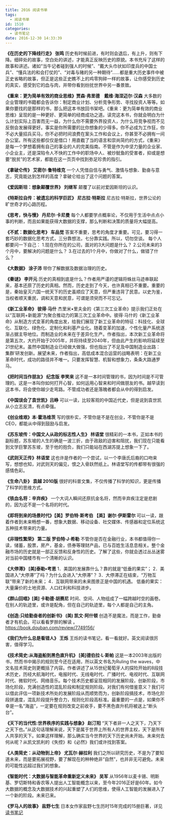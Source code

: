 ```yaml
---
title: 2016 阅读书单
tags:
  - 阅读书单
id: 1510
categories:
  - 读书笔记
date: 2016-12-30 14:33:39
---
```


**《在历史的下降线行走》  张鸣**
历史有时候前进，有时则会退后，有上升，则有下降。细碎处的故事，空白处的讲述，才能真正反映历史的原貌。本书充斥了这样的故事和讲述。诸如“当牛记者碰到强人的时候”、“戴大头巾状如印度兵的中国士兵”、“懂兵法的和会打仗的”、“对毒与赌的另一种期待”……都是重大历史事件中被正史省略的故事，但正是这些正史瞧不上的鸡零狗碎一样的故事，让你感受到历史的真实，感受到它的血与肉，并带你看到纷扰世界中另一番景致。

**《重来：更为简单有效的商业思维》贾森·弗里德　戴维·海涅迈尔·汉森**
大多数的企业管理的书籍都会告诉你：制定商业计划、分析竞争形势、寻找投资人等等。如果你要找的是那样的书，那么把这本书放回书架吧。《重来：更为简单有效的商业思维》呈现的是一种更好、更简单的经商成功之道。读完这本书，你就会明白为什么计划实际上百害而无一益，为什么你不需要外界投资人，为什么将竞争视而不见反倒会发展得更好。事实是你所需要的比你想象的少得多。你不必成为工作狂，你不必大量招兵买马，你不必把时间浪费在案头工作和会议上，你甚至不必拥有一间办公室。所有这些都仅仅是借口！用直截了当的语言和崇尚简约的方式，《重来》是每一个梦想着拥有自己的事业的人的完美指南。不管是作为中坚力量的企业家、小企业主，还是深陷令人不快的工作中的职场中人、被炒鱿鱼的受害者，抑或是想要“脱贫”的艺术家，都能在这一页页中找到弥足珍贵的指引。

**《拿破仑传》 艾密尔·鲁特维克**
一个人凭借自信与勇气、激情与想象、勤奋与意志，究竟能达到怎样的高度？拿破仑给出了这个问题的答案。

**《爱因斯坦：想象颠覆世界》 刘继军**
颠覆了以前对爱因斯坦的认识。

**《特斯拉自传：被遗忘的科学巨匠》 尼古拉·特斯拉**
尼古拉·特斯拉，世界公论的旷世奇才的心路历程。

**《思考，快与慢》 丹尼尔·卡尼曼**
每个人都要学点概率论，不仅用于生活中点点小事的判断，而且如果能获得大数据的支撑，那么判断和决策的质量将大幅提高。

**《不贰：数据化思考》 车品觉**
答案不重要，思考的角度才重要。可见，要习得一套巧妙的数据化思考方式，三分靠想法，七分靠实践。所以，切勿空谈。
每个人都要问一下自己：
1.现在你所在的公司，面对的3大问题是什么？
2.公司未来的3个月中，要解决的问题是什么？
3.在过去的1个月中，你做对了什么，做错了什么？

**《大数据》 涂子沛**
带你了解数据及数据治理的历史。

**《秦谜》 李开元**
历史的真相到底是什么？作者用严谨的逻辑将蛛丝马迹串联起来，基本还原了历史的真相。然而，历史走到了今天，也许真相已不重要。重要的是，秦始皇灭六国一统天下的历史虽顺应了天意，但严重违背了民意。以史为鉴，当权者顺天重民，调和天意和民意，可谓是须臾而不可忘记。

**《新工业革命》 彼得·马什**
杰里米•里夫金的《第三次工业革命》提示我们正处在以“互联网+新能源”为聚合推动力的第三次工业革命中。彼得·马什的《新工业革命》从制造方式变革的角度出发，给我们展现了新工业革命的特征：科技化、全球化、互联化、绿色化、定制化和利基产业化。随着变革的加速，个性化量产系统逐渐占据主导地位。而制造业的未来在于差异化生产。作者指出，本次新工业革命将是第五次，大约开始于2005年，并将持续至2040年，但由此产生的影响将延续至21世纪末。虽然中国制造业已经做大做强，但也指出了不足及中国制造业出路：集群‘研发创新。展望未来，作者指出，高低成本混合运营的战略表明：在新工业革命时代，成功的路径并不唯一。只要发挥智慧、机智和想象力，条条大路通罗马。

**《把时间当作朋友》 纪念版 李笑来**
这不是一本时间管理的书，因为时间是不可管理的。这是一本叫你如何打开心智，如何运用心智来和时间做朋友的书。越早读到这本书，将会使你越少走弯路。不管成功者还是落魄者都会从中的得到启发。

**《中国误会了袁世凯》吕峥**
可以一读，比较客观的中国近代史，但是说到袁世凯从小立志反清，有点牵强。

**《创业维艰》本·霍洛维茨**
写的很朴实，不管你是不是在创业，不管你是不是CEO，都能从中得到鼓励与启发。

**《苏东坡传：中国文人从政的标志性人生》 林语堂**
很精彩的一本书，正如本书的副标题，苏东坡的人生的确是一波三折，由于政敌的迫害和阻扰，我们现在只能看到文学巨擎苏东坡，至于他的抱负，我们只能站在西湖苏提上想象一下了。

**《武则天正传》林语堂**
这也许是作者的一个尝试，以一个李唐氏后裔的口吻来写，想想也知，对武则天的偏见，恨之入骨跃然纸上。林语堂写的传都带有很强的感情色彩。

**《生命八卦》 袁越 2010版**
很好的科普文集，不仅传播了科学的知识，更是传播了科学的思维方式。

**《铁血名将：辛弃疾》**
一个大词人瞬间还原抗金名将，然而辛弃疾注定是悲剧的，因为这不是一个名将的时代。

**《即将到来的场景时代》【美】罗伯特·斯考伯 【美】谢尔·伊斯雷尔**
可以一读，跟着作者到未来畅想一番，想象大数据、移动设备、社交媒体、传感器和定位系统这五种技术带来的力量。

**《非理性繁荣》 第二版 罗伯特·J·希勒**
不管你是否在金融行业，本书都值得你一读，储蓄，股票，房产，基金，债券等理财产品，已与百姓生活息息相关。整个金融市场的历史就是一部正反馈和反身性的历史。了解了这些，你就会透过丛丛迷雾对当前中国楼市有一个清晰的认识。

**《大停滞》 [美]泰勒•考恩**
1．美国的发展靠什么？靠的就是“低垂的果实”；
2．美国进入“大停滞”了吗？为什么会进入“大停滞”？
3．大停滞正在结束，“万物互联”带来了新的未来；
4．互联网带来的未来图景正是中国的机遇。
低垂的果实：大量廉价的土地资源、人口红利和科技进步。

**《群山回唱》[美] 卡勒德·胡赛尼**
时间、空间、人物组成了一幅跨越时空的画卷。 在别人的轨迹里，或许是配角，但在自己的轨迹里，每个人都是自己的主角。

**《创造:只给勤奋者的创新书》 (美) 凯文·阿什顿**
创造不是魔法，而是工作，勤奋者才有机会。可以看看罗胖的解读 。https://book.douban.com/review/7749156/ 

**《我们为什么总是看错人》 王烁**
王烁的读书笔记，看一看就好。英文阅读很厉害，值得学习。

**《技术简史:从海盗船到黑色直升机》 [美]德伯拉·L·斯帕**
这是一本2003年出版的书，然而书中揭示的规则至今还在适用，所以英文书名为Ruling the waves，中文名技术简史则更概括了内容。作者讲述了从15世纪葡萄牙人的探险开始的8段技术历史，历经大航海时代，电报时代、无线电时代、广播时代、电视时代、互联网时代、微软时代、网络音乐。每个技术历史都呈现相同的发展阶段，创新阶段，市场化阶段，充满创造性的混乱阶段和制定规则阶段。对我们有何借鉴意义？我们可以借此评估一项新技术所处的发展阶段从而顺势而为，创新阶段搞技术，市场化阶段拼速度，混乱阶段提升整合力，规则化阶段高标准。最重要的一点是，如果你不幸是一名“海盗”，一定要在规则改变之前收手，要不黑色直升机将被送上“断头台”。 

**《天下的当代性:世界秩序的实践与想象》 赵汀阳**
“天下者非一人之天下，乃天下之天下也。”从这句话理解来说，天下是属于世界上所有人的世界主权，天下是所有人共享的天下。如果这样理解，那么确实当今世界的天下历史尚未开始。未来何去何从呢？从凯文凯利的《失控》和《必然》我们或许找到答案。

**《人类简史：从动物到上帝》 尤瓦尔·赫拉利**
我们之所以研究历史，不是为了要知道未来，而是要拓展视野，要了解现在的种种绝非“自然”，也并非无可避免。未来的可能性远超过我们的想象。

**《智能时代：大数据与智能革命重新定义未来》 吴军**
从1956年以麦卡锡、明斯基、罗切斯特和香农等人提出人工智能概念以来，至今年2016正好是60年。如今大数据的概念及大数据技术的兴起重塑了人们的思维，使得人工智能的发展进入了一个新的阶段。未来已来。

**《罗马人的故事》 盐野七生**
日本女作家盐野七生历时15年完成的15册巨著，详见[读书笔记](http://blog.yaodataking.com/tag/%E7%BD%97%E9%A9%AC)